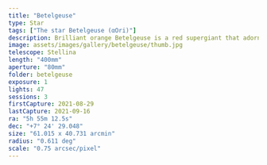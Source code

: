 ```yaml
---
title: "Betelgeuse"
type: Star
tags: ["The star Betelgeuse (αOri)"]
description: Brilliant orange Betelgeuse is a red supergiant that adorns Orion's shoulder and is one of the lagest stars the human eye can perceive. In our solar sytem, the edge of Betelgeuse would exend beyond the orbit of Mars. 
image: assets/images/gallery/betelgeuse/thumb.jpg
telescope: Stellina
length: "400mm"
aperture: "80mm"
folder: betelgeuse
exposure: 1
lights: 47
sessions: 3
firstCapture: 2021-08-29    
lastCapture: 2021-09-16
ra: "5h 55m 12.5s"
dec: "+7° 24' 29.048"
size: "61.015 x 40.731 arcmin"
radius: "0.611 deg"
scale: "0.75 arcsec/pixel"
---
```

